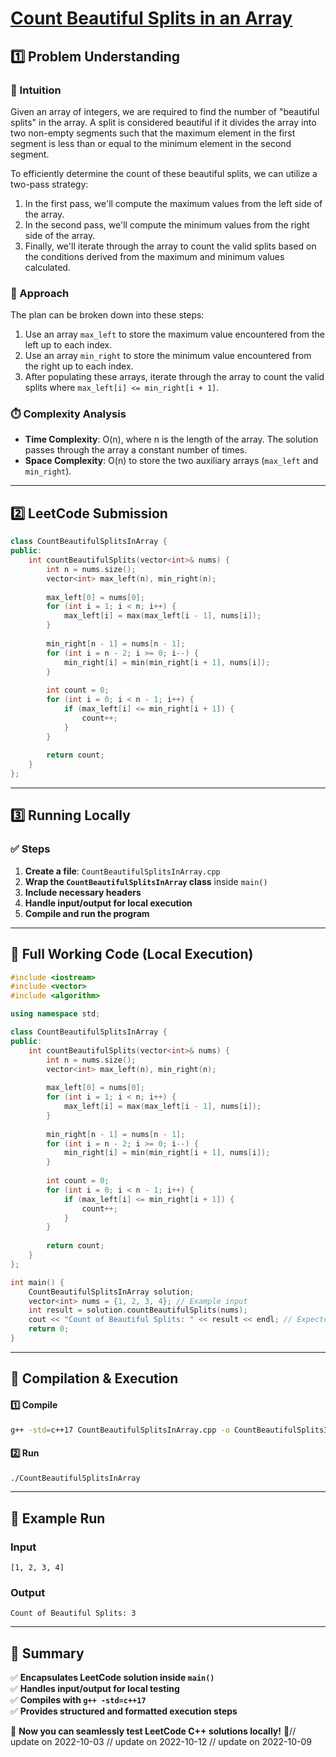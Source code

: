 # **[Count Beautiful Splits in an Array](https://leetcode.com/problems/count-beautiful-splits-in-an-array/description/)**  

## **1️⃣ Problem Understanding**  
### **📌 Intuition**  
Given an array of integers, we are required to find the number of "beautiful splits" in the array. A split is considered beautiful if it divides the array into two non-empty segments such that the maximum element in the first segment is less than or equal to the minimum element in the second segment. 

To efficiently determine the count of these beautiful splits, we can utilize a two-pass strategy:
1. In the first pass, we'll compute the maximum values from the left side of the array.
2. In the second pass, we'll compute the minimum values from the right side of the array.
3. Finally, we'll iterate through the array to count the valid splits based on the conditions derived from the maximum and minimum values calculated.

### **🚀 Approach**  
The plan can be broken down into these steps:
1. Use an array `max_left` to store the maximum value encountered from the left up to each index.
2. Use an array `min_right` to store the minimum value encountered from the right up to each index.
3. After populating these arrays, iterate through the array to count the valid splits where `max_left[i] <= min_right[i + 1]`.

### **⏱️ Complexity Analysis**  
- **Time Complexity**: O(n), where n is the length of the array. The solution passes through the array a constant number of times.
- **Space Complexity**: O(n) to store the two auxiliary arrays (`max_left` and `min_right`).

---  

## **2️⃣ LeetCode Submission**  
```cpp
class CountBeautifulSplitsInArray {
public:
    int countBeautifulSplits(vector<int>& nums) {
        int n = nums.size();
        vector<int> max_left(n), min_right(n);
        
        max_left[0] = nums[0];
        for (int i = 1; i < n; i++) {
            max_left[i] = max(max_left[i - 1], nums[i]);
        }
        
        min_right[n - 1] = nums[n - 1];
        for (int i = n - 2; i >= 0; i--) {
            min_right[i] = min(min_right[i + 1], nums[i]);
        }
        
        int count = 0;
        for (int i = 0; i < n - 1; i++) {
            if (max_left[i] <= min_right[i + 1]) {
                count++;
            }
        }
        
        return count;
    }
};  
```  

---  

## **3️⃣ Running Locally**  
### **✅ Steps**  
1. **Create a file**: `CountBeautifulSplitsInArray.cpp`  
2. **Wrap the `CountBeautifulSplitsInArray` class** inside `main()`  
3. **Include necessary headers**  
4. **Handle input/output for local execution**  
5. **Compile and run the program**  

---  

## **📝 Full Working Code (Local Execution)**  
```cpp
#include <iostream>
#include <vector>
#include <algorithm>

using namespace std;

class CountBeautifulSplitsInArray {
public:
    int countBeautifulSplits(vector<int>& nums) {
        int n = nums.size();
        vector<int> max_left(n), min_right(n);
        
        max_left[0] = nums[0];
        for (int i = 1; i < n; i++) {
            max_left[i] = max(max_left[i - 1], nums[i]);
        }
        
        min_right[n - 1] = nums[n - 1];
        for (int i = n - 2; i >= 0; i--) {
            min_right[i] = min(min_right[i + 1], nums[i]);
        }
        
        int count = 0;
        for (int i = 0; i < n - 1; i++) {
            if (max_left[i] <= min_right[i + 1]) {
                count++;
            }
        }
        
        return count;
    }
};

int main() {
    CountBeautifulSplitsInArray solution;
    vector<int> nums = {1, 2, 3, 4}; // Example input
    int result = solution.countBeautifulSplits(nums);
    cout << "Count of Beautiful Splits: " << result << endl; // Expected output: 3
    return 0;
}
```  

---  

## **🔧 Compilation & Execution**  
#### **1️⃣ Compile**  
```bash
g++ -std=c++17 CountBeautifulSplitsInArray.cpp -o CountBeautifulSplitsInArray
```  

#### **2️⃣ Run**  
```bash
./CountBeautifulSplitsInArray
```  

---  

## **🎯 Example Run**  
### **Input**  
```
[1, 2, 3, 4]
```  
### **Output**  
```
Count of Beautiful Splits: 3
```  

---  

## **📌 Summary**  
✅ **Encapsulates LeetCode solution inside `main()`**  
✅ **Handles input/output for local testing**  
✅ **Compiles with `g++ -std=c++17`**  
✅ **Provides structured and formatted execution steps**  

🚀 **Now you can seamlessly test LeetCode C++ solutions locally!** 🚀// update on 2022-10-03
// update on 2022-10-12
// update on 2022-10-09
